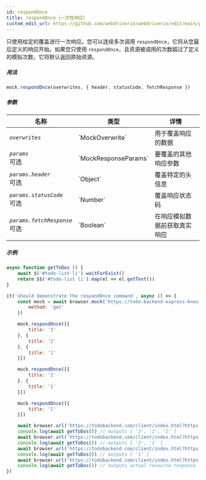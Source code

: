 ```yaml
---
id: respondOnce
title: respondOnce（一次性响应）
custom_edit_url: https://github.com/webdriverio/webdriverio/edit/main/packages/webdriverio/src/commands/mock/respondOnce.ts
---
```


只使用给定的覆盖进行一次响应。您可以连续多次调用 `respondOnce`，它将从您最后定义的响应开始。如果您只使用 `respondOnce`，且资源被调用的次数超过了定义的模拟次数，它将默认返回原始资源。

##### 用法

```js
mock.respondOnce(overwrites, { header, statusCode, fetchResponse })
```

##### 参数

<table>
  <thead>
    <tr>
      <th>名称</th><th>类型</th><th>详情</th>
    </tr>
  </thead>
  <tbody>
    <tr>
      <td><code><var>overwrites</var></code></td>
      <td>`MockOverwrite`</td>
      <td>用于覆盖响应的数据</td>
    </tr>
    <tr>
      <td><code><var>params</var></code><br /><span className="label labelWarning">可选</span></td>
      <td>`MockResponseParams`</td>
      <td>要覆盖的其他响应参数</td>
    </tr>
    <tr>
      <td><code><var>params.header</var></code><br /><span className="label labelWarning">可选</span></td>
      <td>`Object`</td>
      <td>覆盖特定的头信息</td>
    </tr>
    <tr>
      <td><code><var>params.statusCode</var></code><br /><span className="label labelWarning">可选</span></td>
      <td>`Number`</td>
      <td>覆盖响应状态码</td>
    </tr>
    <tr>
      <td><code><var>params.fetchResponse</var></code><br /><span className="label labelWarning">可选</span></td>
      <td>`Boolean`</td>
      <td>在响应模拟数据前获取真实响应</td>
    </tr>
  </tbody>
</table>

##### 示例

```js title="respondOnce.js"
async function getToDos () {
    await $('#todo-list li').waitForExist()
    return $$('#todo-list li').map(el => el.getText())
}

it('should demonstrate the respondOnce command', async () => {
    const mock = await browser.mock('https://todo-backend-express-knex.herokuapp.com/', {
        method: 'get'
    })

    mock.respondOnce([{
        title: '3'
    }, {
        title: '2'
    }, {
        title: '1'
    }])

    mock.respondOnce([{
        title: '2'
    }, {
        title: '1'
    }])

    mock.respondOnce([{
        title: '1'
    }])

    await browser.url('https://todobackend.com/client/index.html?https://todo-backend-express-knex.herokuapp.com/')
    console.log(await getToDos()) // outputs [ '3', '2', '1' ]
    await browser.url('https://todobackend.com/client/index.html?https://todo-backend-express-knex.herokuapp.com/')
    console.log(await getToDos()) // outputs [ '2', '1' ]
    await browser.url('https://todobackend.com/client/index.html?https://todo-backend-express-knex.herokuapp.com/')
    console.log(await getToDos()) // outputs [ '1' ]
    await browser.url('https://todobackend.com/client/index.html?https://todo-backend-express-knex.herokuapp.com/')
    console.log(await getToDos()) // outputs actual resource response
})
```